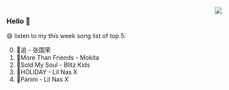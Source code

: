 <img align="right"  src="https://github-readme-stats.vercel.app/api/top-langs/?username=sohyunQVQ" />

### Hello 👋

😄 listen to my this week song list of top 5:

0. 🌈追 - 张国荣
1. 🌈More Than Friends - Mokita
2. 🌈Sold My Soul - Blitz Kids
3. 🌈HOLIDAY - Lil Nas X
4. 🌈Panini - Lil Nas X

